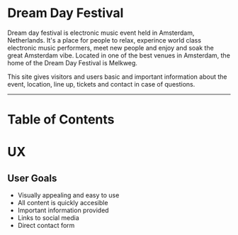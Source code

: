 # Dream Day Festival
Dream day festival is electronic music event held in Amsterdam, Netherlands. It's a place for people to relax, experince world class electronic music performers, meet new people and enjoy and soak the great Amsterdam vibe. Located in one of the best venues in Amsterdam, the home of the Dream Day Festival is Melkweg.

This site gives visitors and users basic and important information about the event, location, line up, tickets and contact in case of questions. 
____________________________________________________________________________________________________________

# Table of Contents 



# UX

## User Goals

- Visually appealing and easy to use
- All content is quickly accesible 
- Important information provided
- Links to social media
- Direct contact form

